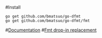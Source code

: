 #Install

    go get github.com/bmatsuo/go-dfmt
    go get github.com/bmatsuo/go-dfmt/fmt

#[Documentation](godoc.org/github.com/bmatsuo/go-dfmt)
#[Fmt drop-in replacement](godoc.org/github.com/bmatsuo/go-dfmt)
